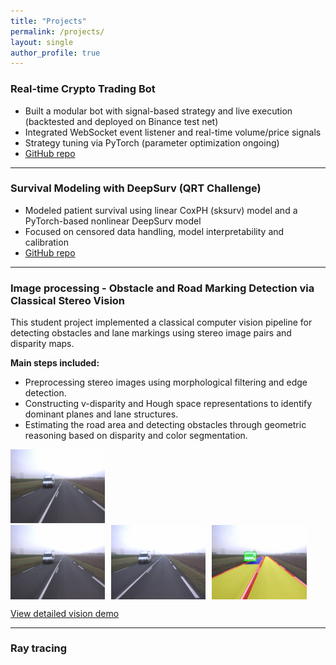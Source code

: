 ```yaml
---
title: "Projects"
permalink: /projects/
layout: single
author_profile: true
---
```


### Real-time Crypto Trading Bot

- Built a modular bot with signal-based strategy and live execution (backtested and deployed on Binance test net)
- Integrated WebSocket event listener and real-time volume/price signals
- Strategy tuning via PyTorch (parameter optimization ongoing)
- [GitHub repo](https://github.com/qsohh/Binance_Trade)

---

### Survival Modeling with DeepSurv (QRT Challenge)

- Modeled patient survival using linear CoxPH (sksurv) model and a PyTorch-based nonlinear DeepSurv model
- Focused on censored data handling, model interpretability and calibration
- [GitHub repo](https://github.com/qsohh/Challenge_Data_QRT)

---

### Image processing - Obstacle and Road Marking Detection via Classical Stereo Vision

This student project implemented a classical computer vision pipeline for detecting obstacles and lane markings using stereo image pairs and disparity maps.

**Main steps included:**

- Preprocessing stereo images using morphological filtering and edge detection.
- Constructing v-disparity and Hough space representations to identify dominant planes and lane structures.
- Estimating the road area and detecting obstacles through geometric reasoning based on disparity and color segmentation.

<img src="/assets/images/projects_MIV308/01G.png" width="30%" alt="left image">

<div style="display: flex; flex-wrap: wrap; gap: 10px;">
  <img src="/assets/images/projects_MIV308/01G.png" width="30%" alt="left image">
  <img src="/assets/images/projects_MIV308/01D.png" width="30%" alt="right image">
  <img src="/assets/images/projects_MIV308/result.jpg" width="30%" alt="result">
</div>

[View detailed vision demo](/projects/stereovision/)

---

### Ray tracing